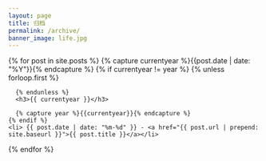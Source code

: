 ```yaml
---
layout: page
title: 归档
permalink: /archive/
banner_image: life.jpg
---
```


<div>
{% for post in site.posts %}
    {% capture currentyear %}{{post.date | date: "%Y"}}{% endcapture %}
    {% if currentyear != year %}
      {% unless forloop.first %}
      
      {% endunless %}
      <h3>{{ currentyear }}</h3>
   
      {% capture year %}{{currentyear}}{% endcapture %} 
    {% endif %}
    <li> {{ post.date | date: "%m-%d" }} - <a href="{{ post.url | prepend: site.baseurl }}">{{ post.title }}</a></li>
{% endfor %}
</div>
